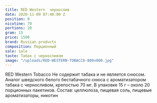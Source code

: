 ```yaml
---
title: RED Western  чернослив
date: 2020-11-09 07:48:00 Z
position: 0
nicotine: 70
portions: 20
gram: 15
price: 1500
brand: Russian products
composition: Порционный
sale: sale
taste: Табак с черносливом
image: "/uploads/RED-WESTERN-TOBACCO-800x800.jpg"
---
```


 RED Western Tobacco Не содержит табака и не является снюсом. Аналог шведского белого бестабачного снюса с ароматизатором табака с черносливом, крепостью 70 мг. В упаковке 15 г – около 20 порционных пакетиков. Состав: целлюлоза, пищевая соль, пищевые ароматизаторы, никотин